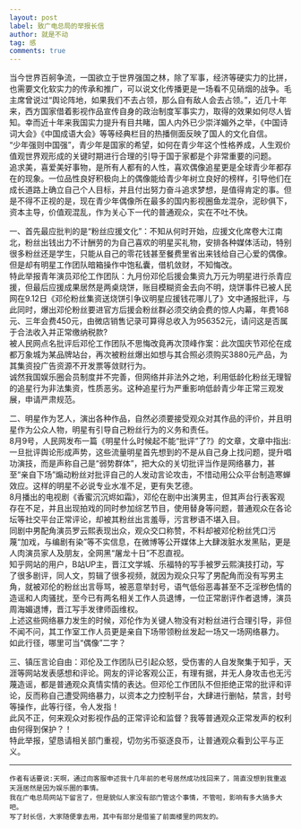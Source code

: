 ```yaml
---
layout: post
label: 致广电总局的举报长信
author: 就是不动
tag: 感
comments: true
---
```


当今世界百舸争流，一国欲立于世界强国之林，除了军事，经济等硬实力的比拼，也需要文化软实力的传承和推广，可以说文化传播更是一场看不见硝烟的战争。毛主席曾说过“舆论阵地，如果我们不去占领，那么自有敌人会去占领。”，近几十年来，西方国家借着影视作品宣传自身的政治制度军事实力，取得的效果如何尽人皆知。幸而近十年来我国实力提升有目共睹，国人内外已少崇洋媚外之举，《中国诗词大会》《中国成语大会》等等经典栏目的热播侧面反映了国人的文化自信。 
<br>“少年强则中国强”，青少年是国家的希望，如何在青少年这个性格养成，人生观价值观世界观形成的关键时期进行合理的引导于国于家都是个非常重要的问题。 
<br>追求美，喜爱美好事物，是所有人都有的人性，喜欢偶像追星更是全球青少年都存在的现象。一位品性良好积极向上的偶像能给青少年树立良好的榜样，引导他们在成长道路上确立自己个人目标，并且付出努力奋斗追求梦想，是值得肯定的事。但是不得不正视的是，现在青少年偶像所在最多的国内影视圈鱼龙混杂，泥砂俱下，资本主导，价值观混乱，作为关心下一代的普通观众，实在不吐不快。 

一、首先最应批判的是“粉丝应援文化”：不知从何时开始，应援文化席卷大江南北，粉丝出钱出力不计酬劳的为自己喜欢的明星买礼物，安排各种媒体活动，特别很多粉丝还是学生，只能从自己的零花钱甚至餐费里省出来钱给自己心爱的偶像。但是却有明星工作团队暗箱操作中饱私囊，借机敛财，不知悔改。 
<br>特此举报青年演员邓伦工作团队：九月份邓伦后援会集资九万元为明星进行杀青应援，但最后应援成果居然是两桌烧饼，账目模糊资金去向不明，烧饼事件已被人民网在9.12日《邓伦粉丝集资送烧饼引争议明星应援钱花哪儿了》文中通报批评，与此同时，爆出邓伦粉丝要进官方后援会粉丝群必须交纳会费的惊人内幕，年费168元、三年会费450元，由微店销售记录可算得总收入为956352元，请问这是否属于合法收入并正常缴纳税款? 
<br>被人民网点名批评后邓伦工作团队不思悔改竟再次顶峰作案：此次国庆节邓伦在成都万象城为某品牌站台，再次被粉丝爆出如想与其合照必须购买3880元产品，为其集资投广告资源不开发票等敛财行为。 
<br>诚然我国娱乐圈会员制度并不完善，但网络并非法外之地，利用低龄化粉丝无理智的追星行为非法集资，性质恶劣。这种追星行为严重影响低龄青少年正常三观发展，申请严肃规范。 

二、明星作为艺人，演出各种作品，自然必须要接受观众对其作品的评价，并且明星作为公众人物，明星有引导自己粉丝行为的义务和责任。 
<br>8月9号，人民网发布一篇《明星什么时候起不能“批评”了?》的文章，文章中指出:一旦批评舆论形成声势，这些流量明星首先想到的不是从自己身上找问题，提升唱功演技，而是声称自己是“弱势群体”，把大众的关切批评当作是网络暴力，甚至“亲自下场”煽动粉丝对批评自己的人发动言论攻击，不惜动用公众平台制造寒蝉效应。这样的明星不必说专业水准不足，更有失艺德。 
<br>8月播出的电视剧《香蜜沉沉烬如霜》，邓伦在剧中出演男主，但其声台行表客观存在不足，并且出现拍戏的同时参加综艺节目，使用替身等问题，普通观众在各论坛等社交平台正常评论，却被其粉丝出言羞辱，污言秽语不堪入目。 
<br>同剧中男配角演员罗云熙表现出众，观众交口称赞，不料却被邓伦粉丝凭口污蔑“加戏，与编剧有染”等不实信息，在微博等公开媒体上大肆泼脏水发黑贴，更是人肉演员家人及朋友，全网黑“屠龙十日”不忍直视。 
<br>知乎网站的用户，B站UP主，晋江文学城、乐福特的写手被罗云熙演技打动，写了很多剧评，同人文，剪辑了很多视频，就因为观众只写了男配角而没有写男主角，就被邓伦的粉丝出言辱骂，被恶意举封号，语气低俗恶毒甚至不乏淫秽色情的造谣和人肉骚扰，至今已有两名相关工作人员退博，一位正常剧评作者退博，演员周海媚退博，晋江写手发律师函维权。 
<br>上述这些网络暴力发生的时候，邓伦作为关键人物没有对粉丝进行合理引导，非但不闻不问，其工作室工作人员更是亲自下场带领粉丝发起一场又一场网络暴力。 
<br>如此行径，哪里可当“偶像”二字？ 

三、镇压言论自由：邓伦及工作团队已引起众怒，受伤害的人自发聚集于知乎，天涯等网站发表感想和评论。网友的评论客观公正，有理有据，并无人身攻击也无污蔑造谣，都是普通观众真情实情的表达。但邓伦工作团队不但拒绝正常的批评和评论，反而称自己遭受网络暴力，以资本之力控制平台，大肆进行删帖，禁言，封号等操作，此等行径，令人发指！ 
<br>此风不正，何来观众对影视作品的正常评论和监督？我等普通观众正常发声的权利由何得到保护？！ 
<br>特此举报，望恳请相关部门重视，切勿劣币驱逐良币，让普通观众看到公平与正义。

---
    
    作者有话要说:天啊，通过向客服申述我十几年前的老号居然成功找回来了，简直没想到我重返天涯居然是因为娱乐圈的事情。 
    我在广电总局网站下留言了，但是貌似人家没有部门管这个事情，不管啦，影响有多大搞多大吧。 
    写了封长信，大家随便拿去用，其中有部分是借鉴了前面楼里的网友的。 